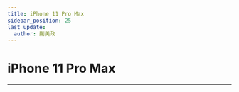 ```yaml
---
title: iPhone 11 Pro Max
sidebar_position: 25
last_update:
  author: 蒯美政
---
```


# iPhone 11 Pro Max

---
